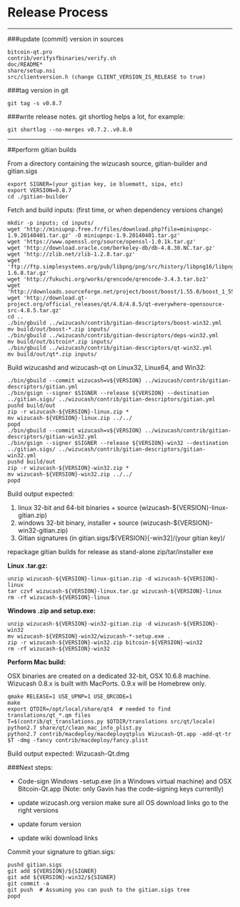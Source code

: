 Release Process
====================

* * *

###update (commit) version in sources


	bitcoin-qt.pro
	contrib/verifysfbinaries/verify.sh
	doc/README*
	share/setup.nsi
	src/clientversion.h (change CLIENT_VERSION_IS_RELEASE to true)

###tag version in git

	git tag -s v0.8.7

###write release notes. git shortlog helps a lot, for example:

	git shortlog --no-merges v0.7.2..v0.8.0

* * *

##perform gitian builds

 From a directory containing the wizucash source, gitian-builder and gitian.sigs
  
	export SIGNER=(your gitian key, ie bluematt, sipa, etc)
	export VERSION=0.8.7
	cd ./gitian-builder

 Fetch and build inputs: (first time, or when dependency versions change)

	mkdir -p inputs; cd inputs/
	wget 'http://miniupnp.free.fr/files/download.php?file=miniupnpc-1.9.20140401.tar.gz' -O miniupnpc-1.9.20140401.tar.gz'
	wget 'https://www.openssl.org/source/openssl-1.0.1k.tar.gz'
	wget 'http://download.oracle.com/berkeley-db/db-4.8.30.NC.tar.gz'
	wget 'http://zlib.net/zlib-1.2.8.tar.gz'
	wget 'ftp://ftp.simplesystems.org/pub/libpng/png/src/history/libpng16/libpng-1.6.8.tar.gz'
	wget 'http://fukuchi.org/works/qrencode/qrencode-3.4.3.tar.bz2'
	wget 'http://downloads.sourceforge.net/project/boost/boost/1.55.0/boost_1_55_0.tar.bz2'
	wget 'http://download.qt-project.org/official_releases/qt/4.8/4.8.5/qt-everywhere-opensource-src-4.8.5.tar.gz'
	cd ..
	./bin/gbuild ../wizucash/contrib/gitian-descriptors/boost-win32.yml
	mv build/out/boost-*.zip inputs/
	./bin/gbuild ../wizucash/contrib/gitian-descriptors/deps-win32.yml
	mv build/out/bitcoin*.zip inputs/
	./bin/gbuild ../wizucash/contrib/gitian-descriptors/qt-win32.yml
	mv build/out/qt*.zip inputs/

 Build wizucashd and wizucash-qt on Linux32, Linux64, and Win32:
  
	./bin/gbuild --commit wizucash=v${VERSION} ../wizucash/contrib/gitian-descriptors/gitian.yml
	./bin/gsign --signer $SIGNER --release ${VERSION} --destination ../gitian.sigs/ ../wizucash/contrib/gitian-descriptors/gitian.yml
	pushd build/out
	zip -r wizucash-${VERSION}-linux.zip *
	mv wizucash-${VERSION}-linux.zip ../../
	popd
	./bin/gbuild --commit wizucash=v${VERSION} ../wizucash/contrib/gitian-descriptors/gitian-win32.yml
	./bin/gsign --signer $SIGNER --release ${VERSION}-win32 --destination ../gitian.sigs/ ../wizucash/contrib/gitian-descriptors/gitian-win32.yml
	pushd build/out
	zip -r wizucash-${VERSION}-win32.zip *
	mv wizucash-${VERSION}-win32.zip ../../
	popd

  Build output expected:

  1. linux 32-bit and 64-bit binaries + source (wizucash-${VERSION}-linux-gitian.zip)
  2. windows 32-bit binary, installer + source (wizucash-${VERSION}-win32-gitian.zip)
  3. Gitian signatures (in gitian.sigs/${VERSION}[-win32]/(your gitian key)/

repackage gitian builds for release as stand-alone zip/tar/installer exe

**Linux .tar.gz:**

	unzip wizucash-${VERSION}-linux-gitian.zip -d wizucash-${VERSION}-linux
	tar czvf wizucash-${VERSION}-linux.tar.gz wizucash-${VERSION}-linux
	rm -rf wizucash-${VERSION}-linux

**Windows .zip and setup.exe:**

	unzip wizucash-${VERSION}-win32-gitian.zip -d wizucash-${VERSION}-win32
	mv wizucash-${VERSION}-win32/wizucash-*-setup.exe .
	zip -r wizucash-${VERSION}-win32.zip bitcoin-${VERSION}-win32
	rm -rf wizucash-${VERSION}-win32

**Perform Mac build:**

  OSX binaries are created on a dedicated 32-bit, OSX 10.6.8 machine.
  Wizucash 0.8.x is built with MacPorts.  0.9.x will be Homebrew only.

	qmake RELEASE=1 USE_UPNP=1 USE_QRCODE=1
	make
	export QTDIR=/opt/local/share/qt4  # needed to find translations/qt_*.qm files
	T=$(contrib/qt_translations.py $QTDIR/translations src/qt/locale)
	python2.7 share/qt/clean_mac_info_plist.py
	python2.7 contrib/macdeploy/macdeployqtplus Wizucash-Qt.app -add-qt-tr $T -dmg -fancy contrib/macdeploy/fancy.plist

 Build output expected: Wizucash-Qt.dmg

###Next steps:

* Code-sign Windows -setup.exe (in a Windows virtual machine) and
  OSX Bitcoin-Qt.app (Note: only Gavin has the code-signing keys currently)

* update wizucash.org version
  make sure all OS download links go to the right versions

* update forum version

* update wiki download links

Commit your signature to gitian.sigs:

	pushd gitian.sigs
	git add ${VERSION}/${SIGNER}
	git add ${VERSION}-win32/${SIGNER}
	git commit -a
	git push  # Assuming you can push to the gitian.sigs tree
	popd

